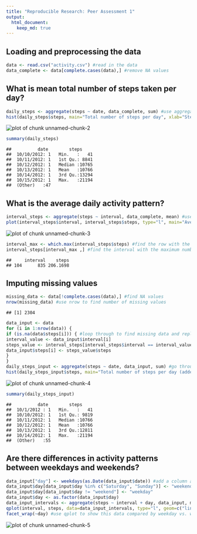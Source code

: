 ```yaml
---
title: "Reproducible Research: Peer Assessment 1"
output: 
  html_document:
    keep_md: true
---
```



## Loading and preprocessing the data


```r
data <- read.csv("activity.csv") #read in the data
data_complete <- data[complete.cases(data),] #remove NA values
```

## What is mean total number of steps taken per day?


```r
daily_steps <- aggregate(steps ~ date, data_complete, sum) #use aggregate function to calculate total number of steps per day
hist(daily_steps$steps, main="Total number of steps per day", xlab="Steps per day") #create histogram
```

![plot of chunk unnamed-chunk-2](figure/unnamed-chunk-2-1.png) 

```r
summary(daily_steps)
```

```
##          date        steps      
##  10/10/2012: 1   Min.   :   41  
##  10/11/2012: 1   1st Qu.: 8841  
##  10/12/2012: 1   Median :10765  
##  10/13/2012: 1   Mean   :10766  
##  10/14/2012: 1   3rd Qu.:13294  
##  10/15/2012: 1   Max.   :21194  
##  (Other)   :47
```

## What is the average daily activity pattern?


```r
interval_steps <- aggregate(steps ~ interval, data_complete, mean) #use aggregate function to calculate the mean number of steps per interval
plot(interval_steps$interval, interval_steps$steps, type="l", main="Average number of steps", xlab="Intervals", ylab="Average number of steps") #make plot
```

![plot of chunk unnamed-chunk-3](figure/unnamed-chunk-3-1.png) 

```r
interval_max <- which.max(interval_steps$steps) #find the row with the maximum number of steps
interval_steps[interval_max ,] #find the interval with the maximum number of steps
```

```
##     interval    steps
## 104      835 206.1698
```

## Imputing missing values


```r
missing_data <- data[!complete.cases(data),] #find NA values
nrow(missing_data) #use nrow to find number of missing values
```

```
## [1] 2304
```

```r
data_input <- data
for (i in 1:nrow(data)) { 
if (is.na(data$steps[i])) { #loop through to find missing data and replace
interval_value <- data_input$interval[i]
steps_value <- interval_steps[interval_steps$interval == interval_value,]
data_input$steps[i] <- steps_value$steps
}
}
daily_steps_input <- aggregate(steps ~ date, data_input, sum) #go through the same process as above, but with the input data
hist(daily_steps_input$steps, main="Total number of steps per day (added data)", xlab="Steps per day")
```

![plot of chunk unnamed-chunk-4](figure/unnamed-chunk-4-1.png) 

```r
summary(daily_steps_input)
```

```
##          date        steps      
##  10/1/2012 : 1   Min.   :   41  
##  10/10/2012: 1   1st Qu.: 9819  
##  10/11/2012: 1   Median :10766  
##  10/12/2012: 1   Mean   :10766  
##  10/13/2012: 1   3rd Qu.:12811  
##  10/14/2012: 1   Max.   :21194  
##  (Other)   :55
```

## Are there differences in activity patterns between weekdays and weekends?


```r
data_input["day"] <- weekdays(as.Date(data_input$date)) #add a column and categorize dates as either weekends or weekdays
data_input$day[data_input$day %in% c("Saturday", "Sunday")] <- "weekend"
data_input$day[data_input$day != "weekend"] <- "weekday"
data_input$day <- as.factor(data_input$day)
data_input_intervals <- aggregate(steps ~ interval + day, data_input, mean) #same aggregate function again
qplot(interval, steps, data=data_input_intervals, type="l", geom=c("line"), xlab="Intervals", ylab="Number of steps") + 
facet_wrap(~day) #use qplot to show this data compared by weekday vs. weekend
```

![plot of chunk unnamed-chunk-5](figure/unnamed-chunk-5-1.png) 

